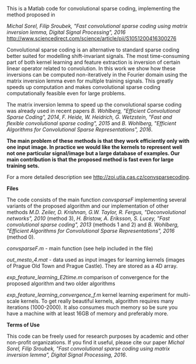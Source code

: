 This is a Matlab code for convolutional sparse coding, implementing the method proposed in 

*Michal Sorel, Filip Sroubek, "Fast convolutional sparse coding using matrix inversion lemma, Digital Signal Processing", 2016*
<http://www.sciencedirect.com/science/article/pii/S1051200416300276>

Convolutional sparse coding is an alternative to standard sparse coding better suited for modelling shift-invariant signals.
The most time-consuming part of both kernel learning and feature extraction is inversion of certain linear operator 
related to convolution. In this work we show how these inversions can be computed non-iteratively in 
the Fourier domain using the matrix inversion lemma even for multiple training signals. 
This greatly speeds up computation and  makes convolutional sparse coding computationally feasible even for large problems.

The matrix inversion lemma to speed up the convolutional sparse coding was already used in 
recent papers 
*B. Wohlberg, "Efficient Convolutional Sparse Coding", 2014*, *F. Heide, W. Heidrich, G. Wetzstein, "Fast and flexible convolutional sparse coding", 2015*
and *B. Wohlberg, "Efficient Algorithms for Convolutional Sparse Representations", 2016*.

**The main problem of these methods is that they work efficiently only with one input image.
In practice we would like the kernels to represent well not one particular signal/image but a large
database of examples. Our main contribution is that the proposed method is fast even 
for large training sets.**

For a more detailed description see <http://zoi.utia.cas.cz/convsparsecoding>.

**Files**

The code consists of the main function *convsparseF* implementing several variants of
the proposed algorithm and our implementation of other methods 
*M.D. Zeiler, D. Krishnan, G.W. Taylor, R. Fergus, "Deconvolutional networks", 2010* (method 3),
*H. Bristow, A. Eriksson, S. Lucey, "Fast convolutional sparse coding", 2013* (methods 1 and 2) and
*B. Wohlberg, "Efficient Algorithms for Convolutional Sparse Representations", 2016* (method 0).

*convsparseF.m* - main function (see help included in the file)

*out_mesto_4.mat* - data used as input images for learning kernels (images of Prague
Old Town and Prague Castle). They are stored as a 4D array.

*exp_feature_learning_E2time.m* comparison of convergence for the proposed algorithm and two 
	older algorithms

*exp_feature_learning_convergence_f.m*  kernel learning experiment for multi-scale kernels. 
To get really beautiful kernels, algorithm requires many iterations (1000-2000). It also consumes much
memory so be sure you have a machine with at least 16GB of memory and preferably more.

**Terms of Use**

This code can be freely used for research purposes by academic and other non-profit organizations. 
If you find it useful, please cite our paper *Michal Sorel, Filip Sroubek, "Fast convolutional
sparse coding using matrix inversion lemma", Digital Signal Processing, 2016*.